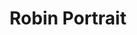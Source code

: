 ---
title: Robin Portrait
categories: ['portrait']
contributors: mechie and robin
image: robin-portrait-web.jpg
featured: true
featured_order: 12
---